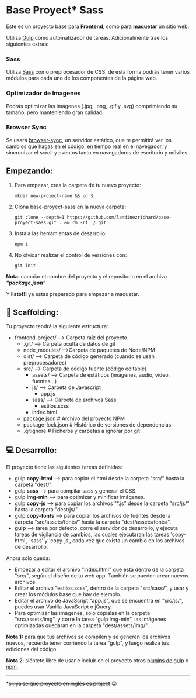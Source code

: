 # Base Proyect* Sass


Este es un proyecto base para **Frontend**, como para **maquetar** un sitio web.

Utiliza [Gulp](https://gulpjs.com/ "Gulp") como automatizador de tareas. Adicionalmente trae los siguientes extras:

### Sass
Utiliza [Sass](https://sass-lang.com/ "Sass") como preprocesador de CSS, de esta forma podrás tener varios módulos para cada uno de los componentes de la página web.

### Optimizador de Imagenes
Podrás optimizar las imágenes (.jpg, .png, .gif y .svg) comprimiendo su tamaño, pero manteniendo gran calidad.

### Browser Sync
Se usará [browser-sync](https://browsersync.io/ "browser-sync"), un servidor estático, que te permitirá ver los cambios que hagas en el código, en tiempo real en el navegador, y sincronizar el scroll y eventos tanto en navegadores de escritorio y móviles.

## Empezando:
1. Para empezar, crea la carpeta de tu nuevo proyecto:

 	`mkdir new-project-name && cd $_`
 
2. Clona base-proyect-sass en la nueva carpeta:

	`git clone --depth=1 https://github.com/landinezrichard/base-proyect-sass.git . && rm -rf ./.git`

3. Instala las herramientas de desarrollo:

	`npm i`

4. No olvidar realizar el control de versiones con:

	`git init`


**Nota**: cambiar el nombre del proyecto y el repositorio en el archivo ***"package.json"***

Y **listo!!!** ya estas preparado para empezar a maquetar.

## :open_file_folder: Scaffolding:

Tu proyecto tendrá la siguiente estructura:

- frontend-project/      --> Carpeta raíz del proyecto
  - .git/                          --> Carpeta oculta de datos de git
  - node_modules/       -->Carpeta de paquetes de Node/NPM
  - dist/                 --> Carpeta de código generado (cuando se usan preprocesadores)
  - src/                  --> Carpeta de código fuente (código editable)
    - assets/             --> Carpeta de estáticos (imágenes, audio, video, fuentes...)
    - js/                 --> Carpeta de Javascript
      - app.js
    - sass/                --> Carpeta de archivos Sass
      - estilos.scss
    - index.html
  - package.json          # Archivo del proyecto NPM
  - package-lock.json     # Histórico de versiones de dependencias
  - .gitignore            # Ficheros y carpetas a ignorar por git

## :computer: Desarrollo:

El proyecto tiene las siguientes tareas definidas:

- gulp **copy-html** --> para copiar el html desde la carpeta "src/" hasta la carpeta "dest/".
- gulp **sass** --> para compilar sass y generar el CSS.
- gulp **img-min** --> para optimizar y minificar imágenes.
- gulp **copy-js** --> para copiar los archivos "*.js" desde la carpeta "src/js/" hasta la carpeta "dest/js/".
- gulp **copy-fonts** --> para copiar los archivos de fuentes desde la carpeta "src/assets/fonts/" hasta la carpeta "dest/assets/fonts/".
- **gulp** --> tarea por defecto, corre el servidor de desarrollo, y ejecuta tareas de vigilancia de cambios, las cuales ejecutaran las tareas 'copy-html', 'sass' y 'copy-js', cada vez que exista un cambio en los archivos de desarrollo.

Ahora solo queda:

- Empezar a editar el archivo "index.html" que está dentro de la carpeta "src/", según el diseño de tu web app. También se pueden crear nuevos archivos.
- Editar el archivo "estilos.scss", dentro de la carpeta "src/sass/", y usar y crear los módulos base que hay de ejemplo.
- Editar el archivo de JavaScript "app.js", que se encuentra en "src/js/", puedes usar Vanilla JavaScript o jQuery.
- Para optimizar las imágenes, solo cópialas en la carpeta "src/assets/img", y corre la tarea "gulp img-min", las imágenes optimizadas quedaran en la carpeta "dest/assets/img/".

**Nota 1:** para que tus archivos se compilen y se generen los archivos nuevos, recuerda tener corriendo la tarea "gulp", y luego realiza tus ediciones del código.

**Nota 2**: siéntete libre de usar e incluir en el proyecto otros [plugins de gulp](https://gulpjs.com/plugins "plugins de gulp") o [npm](https://www.npmjs.com/ "npm").

------------

*~~si, ya se que proyecto en inglés es project~~ :stuck_out_tongue_winking_eye:

------------